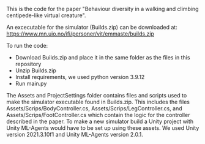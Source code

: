 This is the code for the paper "Behaviour diversity in a walking and climbing centipede-like virtual creature".

An excecutable for the simulator (Builds.zip) can be downloaded at: https://www.mn.uio.no/ifi/personer/vit/emmaste/builds.zip 

To run the code:
- Download Builds.zip and place it in the same folder as the files in this repository
- Unzip Builds.zip
- Install requirements, we used python version 3.9.12
- Run main.py

The Assets and ProjectSettings folder contains files and scripts used to make the simulator executable found in Builds.zip. This includes the files Assets/Scrips/BodyController.cs, Assets/Scrips/LegController.cs, and Assets/Scrips/FootController.cs which contain the logic for the controller described in the paper. To make a new simulator build a Unity project with Unity ML-Agents would have to be set up using these assets. We used Unity version 2021.3.10f1 and Unity ML-Agents version 2.0.1.
